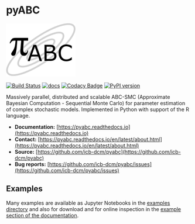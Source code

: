 # pyABC

![pyABC](https://raw.githubusercontent.com/ICB-DCM/pyABC/master/doc/logo.png)

[![Build Status](https://travis-ci.org/ICB-DCM/pyABC.svg?branch=master)](https://travis-ci.org/ICB-DCM/pyABC)
[![docs](https://readthedocs.org/projects/pyabc/badge/?version=latest)](http://pyabc.readthedocs.io/en/latest/)
[![Codacy Badge](https://api.codacy.com/project/badge/Grade/923a9ab160e6420b9fc468701be60a98)](https://www.codacy.com/app/yannikschaelte/pyABC?utm_source=github.com&amp;utm_medium=referral&amp;utm_content=ICB-DCM/pyABC&amp;utm_campaign=Badge_Grade)
[![PyPI version](https://badge.fury.io/py/pyabc.svg)](https://badge.fury.io/py/pyabc)

Massively parallel, distributed and scalable ABC-SMC
(Approximate Bayesian Computation - Sequential Monte Carlo)
for parameter estimation of complex stochastic models.
Implemented in Python with support of the R language.

-  **Documentation:** [https://pyabc.readthedocs.io](https://pyabc.readthedocs.io)
-  **Contact:** [https://pyabc.readthedocs.io/en/latest/about.html](https://pyabc.readthedocs.io/en/latest/about.html)
-  **Source:** [https://github.com/icb-dcm/pyabc](https://github.com/icb-dcm/pyabc)
-  **Bug reports:** [https://github.com/icb-dcm/pyabc/issues](https://github.com/icb-dcm/pyabc/issues)

## Examples

Many examples are available as Jupyter Notebooks in the
[examples directory](https://github.com/icb-dcm/pyabc/tree/master/doc/examples)
and also for download and for online inspection in the
[example section of the documentation](http://pyabc.readthedocs.io/en/latest/examples.html).
